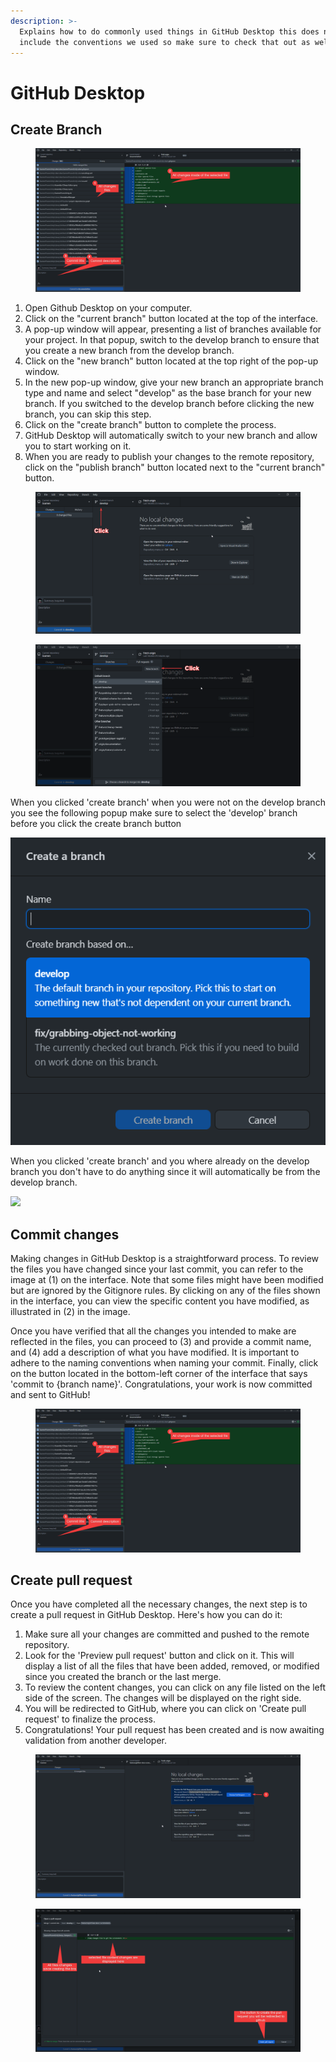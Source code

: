 ```yaml
---
description: >-
  Explains how to do commonly used things in GitHub Desktop this does not
  include the conventions we used so make sure to check that out as well.
---
```


# GitHub Desktop

## Create Branch

<figure><img src="../../../.gitbook/assets/GitHubDesktop_EIsheeTPgQ.png" alt=""><figcaption></figcaption></figure>

1. Open Github Desktop on your computer.
2. Click on the "current branch" button located at the top of the interface.
3. A pop-up window will appear, presenting a list of branches available for your project. In that popup, switch to the develop branch to ensure that you create a new branch from the develop branch.
4. Click on the "new branch" button located at the top right of the pop-up window.
5. In the new pop-up window, give your new branch an appropriate branch type and name and select "develop" as the base branch for your new branch. If you switched to the develop branch before clicking the new branch, you can skip this step.
6. Click on the "create branch" button to complete the process.
7. GitHub Desktop will automatically switch to your new branch and allow you to start working on it.
8. When you are ready to publish your changes to the remote repository, click on the "publish branch" button located next to the "current branch" button.

<figure><img src="../../../.gitbook/assets/GitHubDesktop_u1tZPUab3a.png" alt=""><figcaption></figcaption></figure>

<figure><img src="../../../.gitbook/assets/GitHubDesktop_2D6RiBGHoC.png" alt=""><figcaption></figcaption></figure>

When you clicked 'create branch' when you were not on the develop branch you see the following popup make sure to select the 'develop' branch before you click the create branch button&#x20;

<img src="../../../.gitbook/assets/GitHubDesktop_gckIL7wV1l.png" alt="" data-size="original">&#x20;

When you clicked 'create branch' and you where already on the develop branch you don't have to do anything since it will automatically be from the develop branch.

![](../../../.gitbook/assets/GitHubDesktop\_iLSyudSqFQ.png)



## Commit changes

Making changes in GitHub Desktop is a straightforward process. To review the files you have changed since your last commit, you can refer to the image at (1) on the interface. Note that some files might have been modified but are ignored by the Gitignore rules. By clicking on any of the files shown in the interface, you can view the specific content you have modified, as illustrated in (2) in the image.

Once you have verified that all the changes you intended to make are reflected in the files, you can proceed to (3) and provide a commit name, and (4) add a description of what you have modified. It is important to adhere to the naming conventions when naming your commit. Finally, click on the button located in the bottom-left corner of the interface that says 'commit to {branch name}'. Congratulations, your work is now committed and sent to GitHub!

<figure><img src="../../../.gitbook/assets/GitHubDesktop_EIsheeTPgQ (1).png" alt=""><figcaption></figcaption></figure>

## Create pull request&#x20;

Once you have completed all the necessary changes, the next step is to create a pull request in GitHub Desktop. Here's how you can do it:

1. Make sure all your changes are committed and pushed to the remote repository.
2. Look for the 'Preview pull request' button and click on it. This will display a list of all the files that have been added, removed, or modified since you created the branch or the last merge.
3. To review the content changes, you can click on any file listed on the left side of the screen. The changes will be displayed on the right side.
4. You will be redirected to GitHub, where you can click on 'Create pull request' to finalize the process.
5. Congratulations! Your pull request has been created and is now awaiting validation from another developer.

<figure><img src="../../../.gitbook/assets/GitHubDesktop_RixdJasmbp.png" alt=""><figcaption></figcaption></figure>

<figure><img src="../../../.gitbook/assets/GitHubDesktop_ULm5OGpY7u.png" alt=""><figcaption></figcaption></figure>

